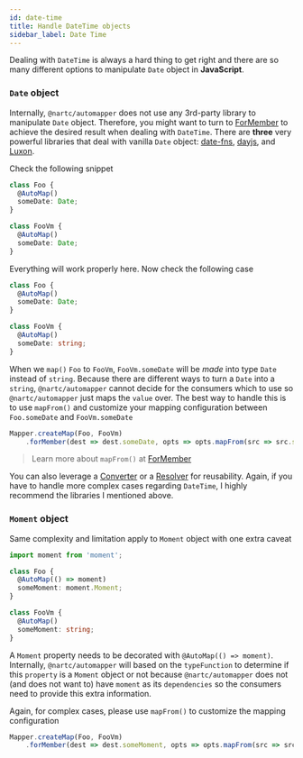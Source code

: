 ```yaml
---
id: date-time
title: Handle DateTime objects
sidebar_label: Date Time
---
```


Dealing with `DateTime` is always a hard thing to get right and there are so many different options to manipulate `Date` object in **JavaScript**.

### `Date` object

Internally, `@nartc/automapper` does not use any 3rd-party library to manipulate `Date` object. Therefore, you might want to turn to [ForMember](../mapping-configuration/for-member/basic.md)
to achieve the desired result when dealing with `DateTime`. There are **three** very powerful libraries that deal with vanilla `Date` object: [date-fns](https://date-fns.org/), [dayjs](https://github.com/iamkun/dayjs),
and [Luxon](https://moment.github.io/luxon/).

Check the following snippet

```typescript
class Foo {
  @AutoMap()
  someDate: Date;
}

class FooVm {
  @AutoMap()
  someDate: Date;
}
```

Everything will work properly here. Now check the following case

```typescript
class Foo {
  @AutoMap()
  someDate: Date;
}

class FooVm {
  @AutoMap()
  someDate: string;
}
```

When we `map()` `Foo` to `FooVm`, `FooVm.someDate` will be _made_ into type `Date` instead of `string`. Because there are different ways to turn a `Date` into a `string`,
`@nartc/automapper` cannot decide for the consumers which to use so `@nartc/automapper` just maps the `value` over. The best way to handle this is to use `mapFrom()` and
customize your mapping configuration between `Foo.someDate` and `FooVm.someDate`

```typescript
Mapper.createMap(Foo, FooVm)
    .forMember(dest => dest.someDate, opts => opts.mapFrom(src => src.someDate.toDateString());
```

> Learn more about `mapFrom()` at [ForMember](../mapping-configuration/for-member/basic.md)

You can also leverage a [Converter](../mapping-configuration/for-member/convert-using.md) or a [Resolver](../mapping-configuration/for-member/resolver.md) for reusability. Again, if you have to handle more complex cases
regarding `DateTime`, I highly recommend the libraries I mentioned above.

### `Moment` object

Same complexity and limitation apply to `Moment` object with one extra caveat

```typescript {4}
import moment from 'moment';

class Foo {
  @AutoMap(() => moment)
  someMoment: moment.Moment;
}

class FooVm {
  @AutoMap()
  someMoment: string;
}
```

A `Moment` property needs to be decorated with `@AutoMap(() => moment)`. Internally, `@nartc/automapper` will based on the `typeFunction` to determine if this `property`
is a `Moment` object or not because `@nartc/automapper` does not (and does not want to) have `moment` as its `dependencies` so the consumers need to provide this extra information.

Again, for complex cases, please use `mapFrom()` to customize the mapping configuration

```typescript
Mapper.createMap(Foo, FooVm)
    .forMember(dest => dest.someMoment, opts => opts.mapFrom(src => src.someMoment.toISOString());
```
